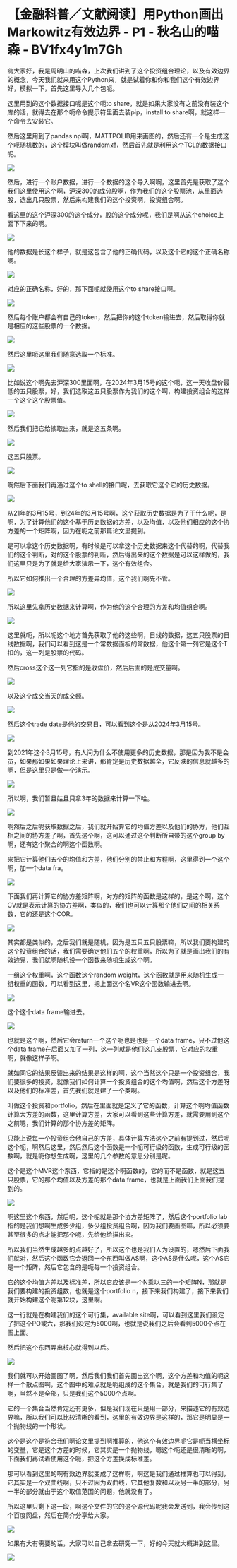 # 【金融科普／文献阅读】用Python画出Markowitz有效边界 - P1 - 秋名山的喵森 - BV1fx4y1m7Gh

嗨大家好，我是周明山的喵森，上次我们讲到了这个投资组合理论，以及有效边界的概念，今天我们就来用这个Python来，就是试着你和你和我们这个有效边界好，模拟一下，首先这里导入几个包呃。

这里用到的这个数据接口呢是这个呃to share，就是如果大家没有之前没有装这个库的话，就得去在那个呃命令提示符里面去装pip，install to share啊，就这样一个命令去安装它。

然后这里用到了pandas npi啊，MATTPOLIB用来画图的，然后还有一个是生成这个呃随机数的，这个模块叫做random对，然后首先就是利用这个TCL的数据接口呢。



![](img/b6001f2998eef947548b854d4ef156f5_1.png)

然后，进行一个账户数据，进行一个数据的这个导入啊啊，这里首先是获取了这个我们这里使用这个啊，沪深300的成分股啊，作为我们的这个股票池，从里面选股，选出几只股票，然后来构建我们的这个投资啊，投资组合啊。

看这里的这个沪深300的这个成分，股的这个成分呢，我们是啊从这个choice上面下下来的啊。

![](img/b6001f2998eef947548b854d4ef156f5_3.png)

他的数据是长这个样子，就是这包含了他的正确代码，以及这个它的这个正确名称啊。

![](img/b6001f2998eef947548b854d4ef156f5_5.png)

对应的正确名称，好的，那下面呢就使用这个to share接口啊。

![](img/b6001f2998eef947548b854d4ef156f5_7.png)

然后每个账户都会有自己的token，然后把你的这个token输进去，然后取得你就是相应的这些股票的一个数据。



![](img/b6001f2998eef947548b854d4ef156f5_9.png)

然后这里呃这里我们随意选取一个标准。

![](img/b6001f2998eef947548b854d4ef156f5_11.png)

比如说这个啊先去沪深300里面啊，在2024年3月15号的这个呃，这一天收盘价最低的五只股票，好，我们选取这五只股票作为我们的这个啊，构建投资组合的这样一个这个这个股票值。



![](img/b6001f2998eef947548b854d4ef156f5_13.png)

然后我们把它给摘取出来，就是这五条啊。

![](img/b6001f2998eef947548b854d4ef156f5_15.png)

这五只股票。

![](img/b6001f2998eef947548b854d4ef156f5_17.png)

啊然后下面我们再通过这个to shell的接口呢，去获取它这个它的历史数据。

![](img/b6001f2998eef947548b854d4ef156f5_19.png)

从21年的3月15号，到24年的3月15号啊，这个获取历史数据是为了干什么呢，是啊，为了计算他们的这个基于历史数据的方差，以及均值，以及他们相应的这个协方差的一个矩阵啊，因为在呃之前那篇论文里提到。

是可以拿这个历史数据啊，有时候是可以拿这个历史数据来这个代替的啊，代替我们的这个判断，对的这个股票的判断，然后得出来的这个数据是可以这样做的，我们这里只是为了就是给大家演示一下，这个有效组合。

所以它如何推出一个合理的方差异均值，这个我们啊先不管。

![](img/b6001f2998eef947548b854d4ef156f5_21.png)

所以这里先拿历史数据来计算啊，作为他的这个合理的方差和均值组合啊。

![](img/b6001f2998eef947548b854d4ef156f5_23.png)

这里就呃，所以呢这个地方首先获取了他的这些啊，日线的数据，这五只股票的日线数据啊，我们可以看到这是一个常数据面板的常数据，他这个第一列它是这个T扣的，这一列是股票的代码。

然后cross这个这一列它指的是收盘价，然后后面的是成交量啊。

![](img/b6001f2998eef947548b854d4ef156f5_25.png)

以及这个成交当天的成交额。

![](img/b6001f2998eef947548b854d4ef156f5_27.png)

然后这个trade date是他的交易日，可以看到这个是从2024年3月15号。

![](img/b6001f2998eef947548b854d4ef156f5_29.png)

到2021年这个3月15号，有人问为什么不使用更多的历史数据，那是因为我不是会员，如果那如果如果理论上来讲，那肯定是历史数据越全，它反映的信息就越多的啊，但是这里只是做一个演示。



![](img/b6001f2998eef947548b854d4ef156f5_31.png)

所以啊，我们暂且姑且只拿3年的数据来计算一下哈。

![](img/b6001f2998eef947548b854d4ef156f5_33.png)

啊然后之后呢获取数据之后，我们就开始算它的均值方差以及他们的协方，他们互相之间的协方差了啊，首先这个啊，这可以通过这个判断所自带的这个group by啊，还有这个聚合的啊这个函数啊。

来把它计算他们五个的均值和方差，他们分别的禁止和方程啊，这里得到一个这个啊，加一个data fra。

![](img/b6001f2998eef947548b854d4ef156f5_35.png)

下面我们再计算它的协方差矩阵啊，对方的矩阵的函数是这样的，是这个啊，这个CV就是表示计算的协方差啊，类似的，我们也可以计算那个他们之间的相关系数，它的还是这个COR。



![](img/b6001f2998eef947548b854d4ef156f5_37.png)

其实都是类似的，之后我们就是随机，因为是五只五只股票嘛，所以我们要构建的这个投资组合的话，我们需要确定他们五个的权重啊，所以为了就是画出我们的有效边界，我们就啊随机设一个函数来随机生成这个啊。

一组这个权重啊，这个函数这个random weight，这个函数就是用来随机生成一组权重的函数，可以看到这里，把上面这个名VR这个函数输进去啊。



![](img/b6001f2998eef947548b854d4ef156f5_39.png)

这个这个data frame输进去。

![](img/b6001f2998eef947548b854d4ef156f5_41.png)

也就是这个啊，然后它会return一个这个呃也是也是一个data frame，只不过他这个data frame在后面又加了一列，这一列就是他们这几支股票，它对应的权重啊，就像这样子啊。

就如同它的结果反馈出来的结果是这样的啊，这个当然这个只是一个投资组合，我们要很多的投资，就像我们如何计算一个投资组合的这个均值啊，然后这个方差呀以及他们的标准差，首先我们就是建了一个类啊。

叫做这个投资和portfolio，然后在里面就是定义了它的函数，计算这个啊均值函数计算大方差的函数，这里计算方差，大家可以看到这些计算方差，就需要用到这个之前嗯，我们计算的那个协方差的矩阵。

只能上说每一个投资组合他自己的方差，具体计算方法这个之前有提到过，然后呢这个呃，啊然后这里，然后然后这个函数是一个呃可行级的函数，生成可行级的函数啊，就是呃你想生成啊，这里的几个参数的意思分别是呢。

这个是这个MVR这个东西，它指的是这个啊函数的，它的而不是函数，就是这五只股票，它的那个均值以及方差的那个data frame，也就是上面我们上面我们提到的。



![](img/b6001f2998eef947548b854d4ef156f5_43.png)

啊这里这个东西，然后呢，这个呢就是那个协方差矩阵了，然后这个portfolio lab指的是我们想啊生成多少组，多少组投资组合啊，因为我们要画图嘛，所以必须要甚至很多的点才能把那个呃，先给他给描出来。

所以我们当然生成越多的点越好了，所以这个也是我们人为设置的，嗯然后下面我们就对，然后这个函数它会返回一个东西叫做AS啊，这个AS是什么呢，这个AS它是一个矩阵，然后它包含的是呃每一个投资组合。

它的这个均值方差以及标准差，所以它应该是一个N乘以三的一个矩阵N，那就是我们要构建的投资组数，也就是这个portfolio n，接下来我们构建了，接下来我们就开始构建这个呃第12块，这里啊。

这一行就是在构建我们的这个可行集，available site啊，可以看到这里我们设定了把这个PO或六，那我们设定为5000啊，也就是说我们之后会看到5000个点在图上面。

然后把这个东西弄出核心就得到以后。

![](img/b6001f2998eef947548b854d4ef156f5_45.png)

我们就可以开始画图了啊，然后我们我们首先画出这个啊，这个方差和均值的呃这样一个散点图啊，这个图中的难点就是呃组成的这个集合，就是我们的可行集了啊，当然不是全部，只是我们这个5000个点啊。

它的一个集合当然肯定还有更多，但是我们现在只是用一部分，来描述它的有效边界嘛，所以我们可以比较清晰的看到，这里的有效边界是这样的，那它是明显是一个抛物线的一个形状。

这个是这个是符合我们啊论文里提到啊推算的，他这个有效边界呢它是呃当横坐标的变量，它是这个方差的时候，它其实是一个抛物线，嗯这个呃还是很清晰的啊，下面我们再试着使用这个呃，把这个方差换成标准差。

那可以看到这里的啊有效边界就变成了这样啊，啊这是我们通过推算也可以得到，它其实是一个双曲线啊，只不过因为双曲线，它其他复数和以及另一半的部分，另一半的部分就由于这个取值范围的问题，他就没有了。

所以这里只剩下这一段，啊这个文件的它的这个源代码呢我会发送到，我会传到这个百度网盘，然后在简介分享给大家。



![](img/b6001f2998eef947548b854d4ef156f5_47.png)

如果有大有需要的话，大家可以自己拿去研究一下，好的今天就大概讲到这里。

![](img/b6001f2998eef947548b854d4ef156f5_49.png)